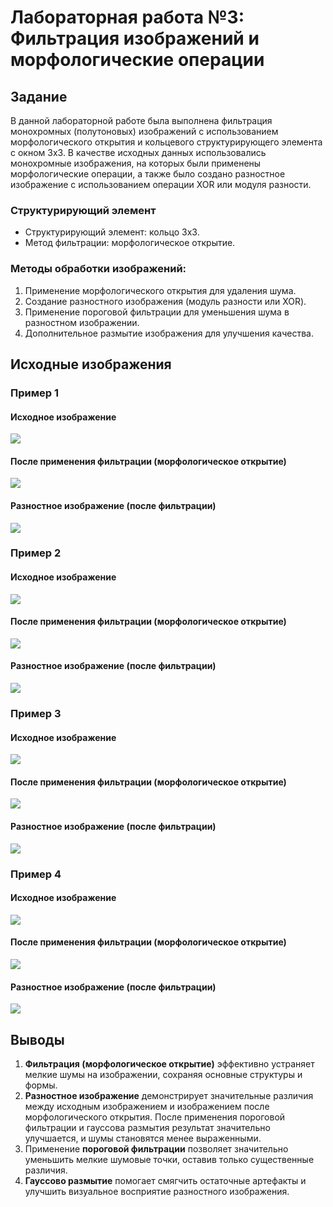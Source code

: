 # Лабораторная работа №3: Фильтрация изображений и морфологические операции

## Задание

В данной лабораторной работе была выполнена фильтрация монохромных (полутоновых) изображений с использованием морфологического открытия и кольцевого структурирующего элемента с окном 3x3. В качестве исходных данных использовались монохромные изображения, на которых были применены морфологические операции, а также было создано разностное изображение с использованием операции XOR или модуля разности.

### Структурирующий элемент
- Структурирующий элемент: кольцо 3x3.
- Метод фильтрации: морфологическое открытие.

### Методы обработки изображений:
1. Применение морфологического открытия для удаления шума.
2. Создание разностного изображения (модуль разности или XOR).
3. Применение пороговой фильтрации для уменьшения шума в разностном изображении.
4. Дополнительное размытие изображения для улучшения качества.

## Исходные изображения

### Пример 1

#### Исходное изображение

![](../pictures_src/face.bmp)

#### После применения фильтрации (морфологическое открытие)

![](../pictures_results/filtered_face.bmp)

#### Разностное изображение (после фильтрации)

![](../pictures_results/diff_face.bmp)

### Пример 2

#### Исходное изображение

![](../pictures_src/chess.bmp)

#### После применения фильтрации (морфологическое открытие)

![](../pictures_results/filtered_chess.bmp)

#### Разностное изображение (после фильтрации)

![](../pictures_results/diff_chess.bmp)

### Пример 3

#### Исходное изображение

![](../pictures_src/text.png)

#### После применения фильтрации (морфологическое открытие)

![](../pictures_results/filtered_text.png)

#### Разностное изображение (после фильтрации)

![](../pictures_results/diff_text.png)

### Пример 4

#### Исходное изображение

![](../pictures_src/house.bmp)

#### После применения фильтрации (морфологическое открытие)

![](../pictures_results/filtered_house.bmp)

#### Разностное изображение (после фильтрации)

![](../pictures_results/diff_house.bmp)

## Выводы

1. **Фильтрация (морфологическое открытие)** эффективно устраняет мелкие шумы на изображении, сохраняя основные структуры и формы.
2. **Разностное изображение** демонстрирует значительные различия между исходным изображением и изображением после морфологического открытия. После применения пороговой фильтрации и гауссова размытия результат значительно улучшается, и шумы становятся менее выраженными.
3. Применение **пороговой фильтрации** позволяет значительно уменьшить мелкие шумовые точки, оставив только существенные различия.
4. **Гауссово размытие** помогает смягчить остаточные артефакты и улучшить визуальное восприятие разностного изображения.
